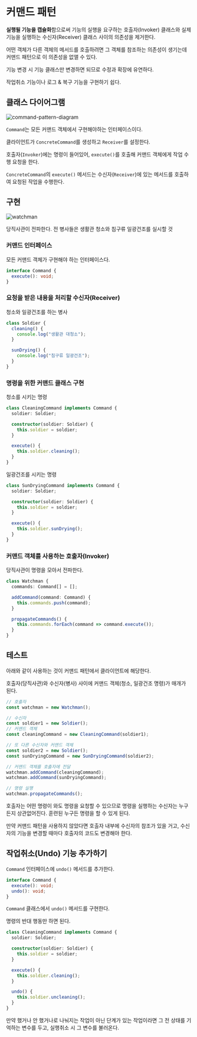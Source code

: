 # 커맨드 패턴

**실행될 기능을 캡슐화**함으로써 기능의 실행을 요구하는 호출자(Invoker) 클래스와 실제 기능을 실행하는 수신자(Receiver) 클래스 사이의 의존성을 제거한다.

어떤 객체가 다른 객체의 메서드를 호출하려면 그 객체를 참조하는 의존성이 생기는데 커맨드 패턴으로 이 의존성을 없앨 수 있다.

기능 변경 시 기능 클래스만 변경하면 되므로 수정과 확장에 유연하다.

작업취소 기능이나 로그 & 복구 기능을 구현하기 쉽다.

## 클래스 다이어그램

![command-pattern-diagram](https://user-images.githubusercontent.com/22253556/71721572-ee6fc400-2e68-11ea-8cef-b06ca740a7c7.png)

`Command`는 모든 커맨드 객체에서 구현해야하는 인터페이스이다.

클라이언트가 `ConcreteCommand`를 생성하고 `Receiver`를 설정한다.

호출자(`Invoker`)에는 명령이 들어있어, `execute()`를 호출해 커맨드 객체에게 작업 수행 요청을 한다.

`ConcreteCommand`의 `execute()` 메서드는 수신자(`Receiver`)에 있는 메서드를 호출하여 요청된 작업을 수행한다.

## 구현

![watchman](https://search3.kakaocdn.net/argon/600x0_65_wr/Hw16btZqj4A)

당직사관이 전파한다. 전 병사들은 생활관 청소와 침구류 일광건조를 실시할 것

### 커맨드 인터페이스

모든 커맨드 객체가 구현해야 하는 인터페이스다.

```typescript
interface Command {
  execute(): void;
}
```

### 요청을 받은 내용을 처리할 수신자(Receiver)

청소와 일광건조를 하는 병사

```typescript
class Soldier {
  cleaning() {
    console.log("생활관 대청소");
  }

  sunDrying() {
    console.log("침구류 일광건조");
  }
}
```

### 명령을 위한 커맨드 클래스 구현

청소를 시키는 명령

```typescript
class CleaningCommand implements Command {
  soldier: Soldier;

  constructor(soldier: Soldier) {
    this.soldier = soldier;
  }

  execute() {
    this.soldier.cleaning();
  }
}
```

일광건조를 시키는 명령

```typescript
class SunDryingCommand implements Command {
  soldier: Soldier;

  constructor(soldier: Soldier) {
    this.soldier = soldier;
  }

  execute() {
    this.soldier.sunDrying();
  }
}
```

### 커맨드 객체를 사용하는 호출자(Invoker)

당직사관이 명령을 모아서 전파한다.

```typescript
class Watchman {
  commands: Command[] = [];

  addCommand(command: Command) {
    this.commands.push(command);
  }

  propagateCommands() {
    this.commands.forEach(command => command.execute());
  }
}
```

## 테스트

아래와 같이 사용하는 것이 커맨드 패턴에서 클라이언트에 해당한다.

호출자(당직사관)와 수신자(병사) 사이에 커맨드 객체(청소, 일광건조 명령)가 매개가 된다.

```typescript
// 호출자
const watchman = new Watchman();

// 수신자
const soldier1 = new Soldier();
// 커맨드 객체
const cleaningCommand = new CleaningCommand(soldier1);

// 또 다른 수신자와 커맨드 객체
const soldier2 = new Soldier();
const sunDryingCommand = new SunDryingCommand(soldier2);

// 커맨드 객체를 호출자에 전달
watchman.addCommand(cleaningCommand);
watchman.addCommand(sunDryingCommand);

// 명령 실행
watchman.propagateCommands();
```

호출자는 어떤 명령이 와도 명령을 요청할 수 있으므로 명령을 실행하는 수신자는 누구든지 상관없어진다. 훈련된 누구든 명령을 할 수 있게 된다.

만약 커맨드 패턴을 사용하지 않았다면 호출자 내부에 수신자의 참조가 있을 거고, 수신자의 기능을 변경할 때마다 호출자의 코드도 변경해야 한다.

## 작업취소(Undo) 기능 추가하기

`Command` 인터페이스에 `undo()` 메서드를 추가한다.

```typescript
interface Command {
  execute(): void;
  undo(): void;
}
```

`Command` 클래스에서 `undo()` 메서드를 구현한다.

명령의 반대 행동만 하면 된다.

```typescript
class CleaningCommand implements Command {
  soldier: Soldier;

  constructor(soldier: Soldier) {
    this.soldier = soldier;
  }

  execute() {
    this.soldier.cleaning();
  }

  undo() {
    this.soldier.uncleaning();
  }
}
```

만약 했거나 안 했거나로 나눠지는 작업이 아닌 단계가 있는 작업이라면 그 전 상태를 기억하는 변수를 두고, 실행취소 시 그 변수를 불러온다.
